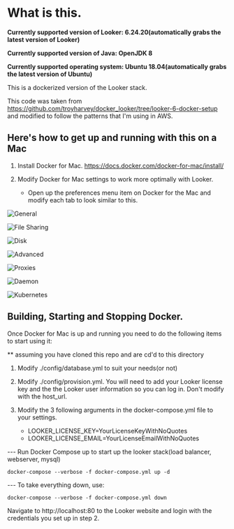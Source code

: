 # What is this.

**Currently supported version of Looker: 6.24.20(automatically grabs the latest version of Looker)**

**Currently supported version of Java: OpenJDK 8**

**Currently supported operating system: Ubuntu 18.04(automatically grabs the latest version of Ubuntu)**

This is a dockerized version of the Looker stack.

This code was taken from <https://github.com/troyharvey/docker_looker/tree/looker-6-docker-setup> and modified to follow the patterns that I'm using in AWS.

## Here's how to get up and running with this on a Mac

1. Install Docker for Mac. https://docs.docker.com/docker-for-mac/install/

2. Modify Docker for Mac settings to work more optimally with Looker.
    * Open up the preferences menu item on Docker for the Mac and modify each tab to look similar to this.

![General](./images/docker1.png?raw=true)

![File Sharing](./images/docker2.png?raw=true)

![Disk](./images/docker3.png?raw=true)

![Advanced](./images/docker4.png?raw=true)

![Proxies](./images/docker5.png?raw=true)

![Daemon](./images/docker6.png?raw=true)

![Kubernetes](./images/docker7.png?raw=true)


## Building, Starting and Stopping Docker.

Once Docker for Mac is up and running you need to do the following items to start using it:

** assuming you have cloned this repo and are cd'd to this directory

1. Modify ./config/database.yml to suit your needs(or not)

2. Modify ./config/provision.yml.  You will need to add your Looker license key and the the Looker user information so you can log in.  Don't modify with the host_url.

3. Modify the 3 following arguments in the docker-compose.yml file to your settings.

    * LOOKER_LICENSE_KEY=YourLicenseKeyWithNoQuotes
    * LOOKER_LICENSE_EMAIL=YourLicenseEmailWithNoQuotes

--- Run Docker Compose up to start up the looker stack(load balancer, webserver, mysql)

`docker-compose --verbose -f docker-compose.yml up -d`

--- To take everything down, use:

`docker-compose --verbose -f docker-compose.yml down`

Navigate to http://localhost:80 to the Looker website and login with the credentials you set up in step 2.
